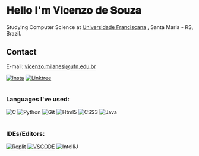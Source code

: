 
# 𝐇𝐞𝐥𝐥𝐨 𝐈'𝐦 𝐕𝐢𝐜𝐞𝐧𝐳𝐨 𝐝𝐞 𝐒𝐨𝐮𝐳𝐚

<p>Studying Computer Science at  <a href="https://www.ufn.edu.br/site/">Universidade Franciscana</a> ,  Santa Maria - RS, Brazil.</p>

## Contact
E-mail: vicenzo.milanesi@ufn.edu.br
<p>
	<a href="https://www.instagram.com/vicenzodsouza_/" target="_blank"><img alt="Insta" src="https://img.shields.io/badge/Instagram-EA4C89?style=for-the-badge&logo=Instagram&logoColor=white" /></a> 
	<a href="https://matheusnogueia.netlify.app/" target="_blank"><img alt="Linktree" src="https://img.shields.io/badge/LinkTree-FFFFFF?style=for-the-badge&logo=LinkTree&logoColor=green" /></a> 
</p>

# <h3>Languages ​​I've used:</h3>

<p>
	<img alt="C" src="https://img.shields.io/badge/c-%2300599C.svg?style=flat-square&logo=c&logoColor=white" />
	<img alt="Python" src="https://img.shields.io/badge/-Python-43853d?style=flat-square&logo=python&logoColor=white" />
  <img alt="Git" src="https://img.shields.io/badge/-Git-FF0000?style=flat-square&logo=git&logoColor=white" />
  <img alt="Html5" src="https://img.shields.io/badge/-HTML5-F05032?style=flat-square&logo=html5&logoColor=white" />
  <img alt="CSS3" src="https://img.shields.io/badge/-CSS3-01A9DB?style=flat-square&logo=CSS3&logoColor=white" />
  <img alt="Java" src="https://img.shields.io/badge/Java-ED8B00?style=flat-square&logo=openjdk&logoColor=white" />
  
</p>



# <h3>IDEs/Editors:</h3>
<p>
	<a href="https://replit.com/@MatheusNoguei18" target="_blank"><img alt="Replit" src="https://img.shields.io/badge/Replit-DD1200?style=for-the-badge&logo=Replit&logoColor=white" /></a>
	<a href="https://code.visualstudio.com/" target_blank"><img  alt="VSCODE" src="https://img.shields.io/badge/Visual%20Studio%20Code-0078d7.svg?style=for-the-badge&logo=visual-studio-code&logoColor=white" /></a>
 	<img alt="IntelliJ" src="https://img.shields.io/badge/IntelliJIDEA-000000.svg?style=for-the-badge&logo=intellij-idea&logoColor=white" />
 

</p>

